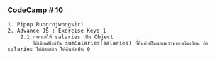### CodeCamp # 10
    1. Pipop Rungrojwongsiri
    2. Advance JS : Exercise Keys 1
        2.1 กำหนดให้ salaries เป็น Object
            ให้เขียนฟังก์ชัน sumSalaries(salaries) ที่คืนค่าเป็นผลผมรวมของเงินเดือน ถ้า salaries ไม่มีสมาชิก ให้คืนค่าเป็น 0